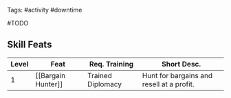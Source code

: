 Tags: #activity #downtime

 #TODO 




## Skill Feats

| Level | Feat               | Req. Training     | Short Desc.                               |
| ----- | ------------------ | ----------------- | ----------------------------------------- |
| 1     | [[Bargain Hunter]] | Trained Diplomacy | Hunt for bargains and resell at a profit. |



